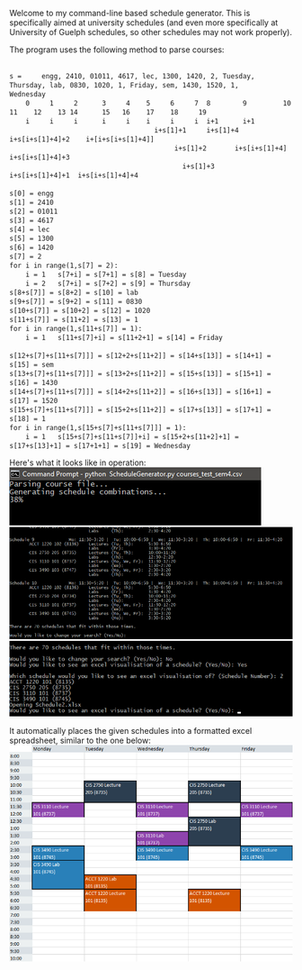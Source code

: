 Welcome to my command-line based schedule generator. This is specifically aimed at university schedules (and even more specifically at University of Guelph schedules, so other schedules may not work properly).

The program uses the following method to parse courses:
```0: course, 1: code, 2: section, 3: id, 4: lec, 5: start, 6: end, 7: freq, 8...N: day, N+1: lab, N+2: start, N+3: end, N+4: freq, N+5...N2: day, N+5+N2

s = 	engg, 2410, 01011, 4617, lec, 1300, 1420, 2, Tuesday, Thursday, lab, 0830, 1020, 1, Friday, sem, 1430, 1520, 1, 	Wednesday
	0     1     2      3     4    5     6     7  8        9         10   11    12    13 14      15   16    17    18 	19
	i     i     i      i     i    i     i     i  i+1      i+1       
									i+s[1]+1	 i+s[1]+4 	 i+s[i+s[1]+4]+2	i+[i+s[i+s[1]+4]]
									     i+s[1]+2	    i+s[i+s[1]+4]      i+s[i+s[1]+4]+3
										   i+s[1]+3	    i+s[i+s[1]+4]+1  i+s[i+s[1]+4]+4

s[0] = engg
s[1] = 2410
s[2] = 01011
s[3] = 4617
s[4] = lec
s[5] = 1300
s[6] = 1420
s[7] = 2
for i in range(1,s[7] = 2):
	i = 1	s[7+i] = s[7+1] = s[8] = Tuesday
	i = 2	s[7+i] = s[7+2] = s[9] = Thursday
s[8+s[7]] = s[8+2] = s[10] = lab
s[9+s[7]] = s[9+2] = s[11] = 0830
s[10+s[7]] = s[10+2] = s[12] = 1020
s[11+s[7]] = s[11+2] = s[13] = 1
for i in range(1,s[11+s[7]] = 1):
	i = 1	s[11+s[7]+i] = s[11+2+1] = s[14] = Friday

s[12+s[7]+s[11+s[7]]] = s[12+2+s[11+2]] = s[14+s[13]] = s[14+1] = s[15] = sem
s[13+s[7]+s[11+s[7]]] = s[13+2+s[11+2]] = s[15+s[13]] = s[15+1] = s[16] = 1430
s[14+s[7]+s[11+s[7]]] = s[14+2+s[11+2]] = s[16+s[13]] = s[16+1] = s[17] = 1520
s[15+s[7]+s[11+s[7]]] = s[15+2+s[11+2]] = s[17+s[13]] = s[17+1] = s[18] = 1
for i in range(1,s[15+s[7]+s[11+s[7]]] = 1):
	i = 1	s[15+s[7]+s[11+s[7]]+i] = s[15+2+s[11+2]+1] = s[17+s[13]+1] = s[17+1+1] = s[19] = Wednesday
```

Here's what it looks like in operation:
![Initial Run View Example](/screenshots/screenshot-1.png)
![List of Schedules Example](/screenshots/screenshot-2.png)
![Selection View Example](/screenshots/screenshot-3.png)

It automatically places the given schedules into a formatted excel spreadsheet, similar to the one below:
![Final Resultant Spreadsheet Example](/screenshots/screenshot-4.png)